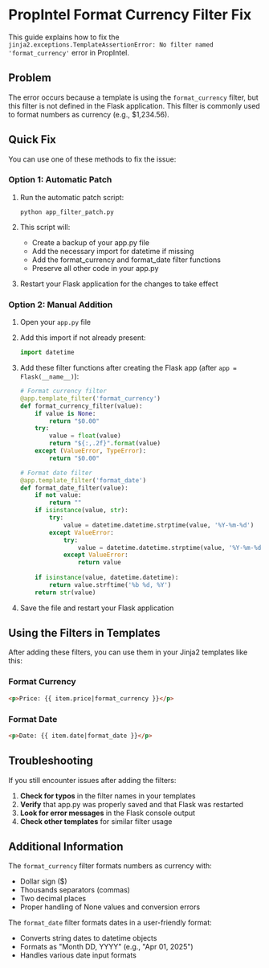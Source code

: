 # PropIntel Format Currency Filter Fix

This guide explains how to fix the `jinja2.exceptions.TemplateAssertionError: No filter named 'format_currency'` error in PropIntel.

## Problem

The error occurs because a template is using the `format_currency` filter, but this filter is not defined in the Flask application. This filter is commonly used to format numbers as currency (e.g., $1,234.56).

## Quick Fix

You can use one of these methods to fix the issue:

### Option 1: Automatic Patch

1. Run the automatic patch script:
   ```
   python app_filter_patch.py
   ```

2. This script will:
   - Create a backup of your app.py file
   - Add the necessary import for datetime if missing
   - Add the format_currency and format_date filter functions
   - Preserve all other code in your app.py

3. Restart your Flask application for the changes to take effect

### Option 2: Manual Addition

1. Open your `app.py` file

2. Add this import if not already present:
   ```python
   import datetime
   ```

3. Add these filter functions after creating the Flask app (after `app = Flask(__name__)`):
   ```python
   # Format currency filter
   @app.template_filter('format_currency')
   def format_currency_filter(value):
       if value is None:
           return "$0.00"
       try:
           value = float(value)
           return "${:,.2f}".format(value)
       except (ValueError, TypeError):
           return "$0.00"

   # Format date filter
   @app.template_filter('format_date')
   def format_date_filter(value):
       if not value:
           return ""
       if isinstance(value, str):
           try:
               value = datetime.datetime.strptime(value, '%Y-%m-%d')
           except ValueError:
               try:
                   value = datetime.datetime.strptime(value, '%Y-%m-%d %H:%M:%S')
               except ValueError:
                   return value
       
       if isinstance(value, datetime.datetime):
           return value.strftime('%b %d, %Y')
       return str(value)
   ```

4. Save the file and restart your Flask application

## Using the Filters in Templates

After adding these filters, you can use them in your Jinja2 templates like this:

### Format Currency
```html
<p>Price: {{ item.price|format_currency }}</p>
```

### Format Date
```html
<p>Date: {{ item.date|format_date }}</p>
```

## Troubleshooting

If you still encounter issues after adding the filters:

1. **Check for typos** in the filter names in your templates
2. **Verify** that app.py was properly saved and that Flask was restarted
3. **Look for error messages** in the Flask console output
4. **Check other templates** for similar filter usage

## Additional Information

The `format_currency` filter formats numbers as currency with:
- Dollar sign ($)
- Thousands separators (commas)
- Two decimal places
- Proper handling of None values and conversion errors

The `format_date` filter formats dates in a user-friendly format:
- Converts string dates to datetime objects
- Formats as "Month DD, YYYY" (e.g., "Apr 01, 2025")
- Handles various date input formats